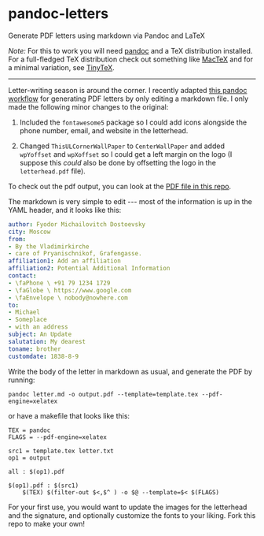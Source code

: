 # pandoc-letters
Generate PDF letters using markdown via Pandoc and LaTeX

*Note:* For this to work you will need [pandoc](https://pandoc.org) and a TeX distribution installed. For a full-fledged TeX distribution check out something like [MacTeX](https://www.tug.org/mactex/) and for a minimal variation, see [TinyTeX](https://yihui.org/tinytex/).

---

Letter-writing season is around the corner. I recently adapted [this pandoc workflow](https://github.com/yangjiandong/myPandoc/tree/faf94dc26487005b03baa7a2d807b20b2a7f233f/demo/letter) for generating PDF letters by only editing a markdown file. I only made the following minor changes to the original:



1. Included the `fontawesome5` package so I could add icons alongside the phone number, email, and website in the letterhead.

2. Changed `ThisULCornerWallPaper` to `CenterWallPaper` and added `wpYoffset` and `wpXoffset` so I could get a left margin on the logo (I suppose this _could_ also be done by offsetting the logo in the `letterhead.pdf` file).

To check out the pdf output, you can look at the [PDF file in this repo](output.pdf).

The markdown is very simple to edit --- most of the information is up in the YAML header, and it looks like this:

```yaml
author: Fyodor Michailovitch Dostoevsky
city: Moscow
from:
- By the Vladimirkirche
- care of Pryanischnikof, Grafengasse.
affiliation1: Add an affiliation
affiliation2: Potential Additional Information
contact: 
- \faPhone \ +91 79 1234 1729
- \faGlobe \ https://www.google.com
- \faEnvelope \ nobody@nowhere.com
to:
- Michael
- Someplace
- with an address
subject: An Update
salutation: My dearest
toname: brother
customdate: 1838-8-9
```

Write the body of the letter in markdown as usual, and generate the PDF by running:

```
pandoc letter.md -o output.pdf --template=template.tex --pdf-engine=xelatex
```

or have a makefile that looks like this:

```
TEX = pandoc
FLAGS = --pdf-engine=xelatex

src1 = template.tex letter.txt
op1 = output

all : $(op1).pdf

$(op1).pdf : $(src1)
	$(TEX) $(filter-out $<,$^ ) -o $@ --template=$< $(FLAGS)
```

For your first use, you would want to update the images for the letterhead and the signature, and optionally customize the fonts to your liking. Fork this repo to make your own!

